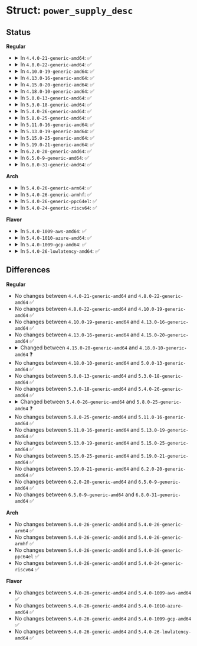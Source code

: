 # Struct: <code>power_supply_desc</code>

## Status
<b>Regular</b>
<ul>
<li>
<details>
<summary>In <code>4.4.0-21-generic-amd64</code>: ✅</summary>

```c
struct power_supply_desc {
    const char * name;
    enum power_supply_type type;
    enum power_supply_property * properties;
    size_t num_properties;
    int (*)(struct power_supply *, enum power_supply_property, union power_supply_propval *) get_property;
    int (*)(struct power_supply *, enum power_supply_property, const union power_supply_propval *) set_property;
    int (*)(struct power_supply *, enum power_supply_property) property_is_writeable;
    void (*)(struct power_supply *) external_power_changed;
    void (*)(struct power_supply *) set_charged;
    bool no_thermal;
    int use_for_apm;
}
```
</details>
</li>
<li>
<details>
<summary>In <code>4.8.0-22-generic-amd64</code>: ✅</summary>

```c
struct power_supply_desc {
    const char * name;
    enum power_supply_type type;
    enum power_supply_property * properties;
    size_t num_properties;
    int (*)(struct power_supply *, enum power_supply_property, union power_supply_propval *) get_property;
    int (*)(struct power_supply *, enum power_supply_property, const union power_supply_propval *) set_property;
    int (*)(struct power_supply *, enum power_supply_property) property_is_writeable;
    void (*)(struct power_supply *) external_power_changed;
    void (*)(struct power_supply *) set_charged;
    bool no_thermal;
    int use_for_apm;
}
```
</details>
</li>
<li>
<details>
<summary>In <code>4.10.0-19-generic-amd64</code>: ✅</summary>

```c
struct power_supply_desc {
    const char * name;
    enum power_supply_type type;
    enum power_supply_property * properties;
    size_t num_properties;
    int (*)(struct power_supply *, enum power_supply_property, union power_supply_propval *) get_property;
    int (*)(struct power_supply *, enum power_supply_property, const union power_supply_propval *) set_property;
    int (*)(struct power_supply *, enum power_supply_property) property_is_writeable;
    void (*)(struct power_supply *) external_power_changed;
    void (*)(struct power_supply *) set_charged;
    bool no_thermal;
    int use_for_apm;
}
```
</details>
</li>
<li>
<details>
<summary>In <code>4.13.0-16-generic-amd64</code>: ✅</summary>

```c
struct power_supply_desc {
    const char * name;
    enum power_supply_type type;
    enum power_supply_property * properties;
    size_t num_properties;
    int (*)(struct power_supply *, enum power_supply_property, union power_supply_propval *) get_property;
    int (*)(struct power_supply *, enum power_supply_property, const union power_supply_propval *) set_property;
    int (*)(struct power_supply *, enum power_supply_property) property_is_writeable;
    void (*)(struct power_supply *) external_power_changed;
    void (*)(struct power_supply *) set_charged;
    bool no_thermal;
    int use_for_apm;
}
```
</details>
</li>
<li>
<details>
<summary>In <code>4.15.0-20-generic-amd64</code>: ✅</summary>

```c
struct power_supply_desc {
    const char * name;
    enum power_supply_type type;
    enum power_supply_property * properties;
    size_t num_properties;
    int (*)(struct power_supply *, enum power_supply_property, union power_supply_propval *) get_property;
    int (*)(struct power_supply *, enum power_supply_property, const union power_supply_propval *) set_property;
    int (*)(struct power_supply *, enum power_supply_property) property_is_writeable;
    void (*)(struct power_supply *) external_power_changed;
    void (*)(struct power_supply *) set_charged;
    bool no_thermal;
    int use_for_apm;
}
```
</details>
</li>
<li>
<details>
<summary>In <code>4.18.0-10-generic-amd64</code>: ✅</summary>

```c
struct power_supply_desc {
    const char * name;
    enum power_supply_type type;
    enum power_supply_usb_type * usb_types;
    size_t num_usb_types;
    enum power_supply_property * properties;
    size_t num_properties;
    int (*)(struct power_supply *, enum power_supply_property, union power_supply_propval *) get_property;
    int (*)(struct power_supply *, enum power_supply_property, const union power_supply_propval *) set_property;
    int (*)(struct power_supply *, enum power_supply_property) property_is_writeable;
    void (*)(struct power_supply *) external_power_changed;
    void (*)(struct power_supply *) set_charged;
    bool no_thermal;
    int use_for_apm;
}
```
</details>
</li>
<li>
<details>
<summary>In <code>5.0.0-13-generic-amd64</code>: ✅</summary>

```c
struct power_supply_desc {
    const char * name;
    enum power_supply_type type;
    enum power_supply_usb_type * usb_types;
    size_t num_usb_types;
    enum power_supply_property * properties;
    size_t num_properties;
    int (*)(struct power_supply *, enum power_supply_property, union power_supply_propval *) get_property;
    int (*)(struct power_supply *, enum power_supply_property, const union power_supply_propval *) set_property;
    int (*)(struct power_supply *, enum power_supply_property) property_is_writeable;
    void (*)(struct power_supply *) external_power_changed;
    void (*)(struct power_supply *) set_charged;
    bool no_thermal;
    int use_for_apm;
}
```
</details>
</li>
<li>
<details>
<summary>In <code>5.3.0-18-generic-amd64</code>: ✅</summary>

```c
struct power_supply_desc {
    const char * name;
    enum power_supply_type type;
    enum power_supply_usb_type * usb_types;
    size_t num_usb_types;
    enum power_supply_property * properties;
    size_t num_properties;
    int (*)(struct power_supply *, enum power_supply_property, union power_supply_propval *) get_property;
    int (*)(struct power_supply *, enum power_supply_property, const union power_supply_propval *) set_property;
    int (*)(struct power_supply *, enum power_supply_property) property_is_writeable;
    void (*)(struct power_supply *) external_power_changed;
    void (*)(struct power_supply *) set_charged;
    bool no_thermal;
    int use_for_apm;
}
```
</details>
</li>
<li>
<details>
<summary>In <code>5.4.0-26-generic-amd64</code>: ✅</summary>

```c
struct power_supply_desc {
    const char * name;
    enum power_supply_type type;
    enum power_supply_usb_type * usb_types;
    size_t num_usb_types;
    enum power_supply_property * properties;
    size_t num_properties;
    int (*)(struct power_supply *, enum power_supply_property, union power_supply_propval *) get_property;
    int (*)(struct power_supply *, enum power_supply_property, const union power_supply_propval *) set_property;
    int (*)(struct power_supply *, enum power_supply_property) property_is_writeable;
    void (*)(struct power_supply *) external_power_changed;
    void (*)(struct power_supply *) set_charged;
    bool no_thermal;
    int use_for_apm;
}
```
</details>
</li>
<li>
<details>
<summary>In <code>5.8.0-25-generic-amd64</code>: ✅</summary>

```c
struct power_supply_desc {
    const char * name;
    enum power_supply_type type;
    const enum power_supply_usb_type * usb_types;
    size_t num_usb_types;
    const enum power_supply_property * properties;
    size_t num_properties;
    int (*)(struct power_supply *, enum power_supply_property, union power_supply_propval *) get_property;
    int (*)(struct power_supply *, enum power_supply_property, const union power_supply_propval *) set_property;
    int (*)(struct power_supply *, enum power_supply_property) property_is_writeable;
    void (*)(struct power_supply *) external_power_changed;
    void (*)(struct power_supply *) set_charged;
    bool no_thermal;
    int use_for_apm;
}
```
</details>
</li>
<li>
<details>
<summary>In <code>5.11.0-16-generic-amd64</code>: ✅</summary>

```c
struct power_supply_desc {
    const char * name;
    enum power_supply_type type;
    const enum power_supply_usb_type * usb_types;
    size_t num_usb_types;
    const enum power_supply_property * properties;
    size_t num_properties;
    int (*)(struct power_supply *, enum power_supply_property, union power_supply_propval *) get_property;
    int (*)(struct power_supply *, enum power_supply_property, const union power_supply_propval *) set_property;
    int (*)(struct power_supply *, enum power_supply_property) property_is_writeable;
    void (*)(struct power_supply *) external_power_changed;
    void (*)(struct power_supply *) set_charged;
    bool no_thermal;
    int use_for_apm;
}
```
</details>
</li>
<li>
<details>
<summary>In <code>5.13.0-19-generic-amd64</code>: ✅</summary>

```c
struct power_supply_desc {
    const char * name;
    enum power_supply_type type;
    const enum power_supply_usb_type * usb_types;
    size_t num_usb_types;
    const enum power_supply_property * properties;
    size_t num_properties;
    int (*)(struct power_supply *, enum power_supply_property, union power_supply_propval *) get_property;
    int (*)(struct power_supply *, enum power_supply_property, const union power_supply_propval *) set_property;
    int (*)(struct power_supply *, enum power_supply_property) property_is_writeable;
    void (*)(struct power_supply *) external_power_changed;
    void (*)(struct power_supply *) set_charged;
    bool no_thermal;
    int use_for_apm;
}
```
</details>
</li>
<li>
<details>
<summary>In <code>5.15.0-25-generic-amd64</code>: ✅</summary>

```c
struct power_supply_desc {
    const char * name;
    enum power_supply_type type;
    const enum power_supply_usb_type * usb_types;
    size_t num_usb_types;
    const enum power_supply_property * properties;
    size_t num_properties;
    int (*)(struct power_supply *, enum power_supply_property, union power_supply_propval *) get_property;
    int (*)(struct power_supply *, enum power_supply_property, const union power_supply_propval *) set_property;
    int (*)(struct power_supply *, enum power_supply_property) property_is_writeable;
    void (*)(struct power_supply *) external_power_changed;
    void (*)(struct power_supply *) set_charged;
    bool no_thermal;
    int use_for_apm;
}
```
</details>
</li>
<li>
<details>
<summary>In <code>5.19.0-21-generic-amd64</code>: ✅</summary>

```c
struct power_supply_desc {
    const char * name;
    enum power_supply_type type;
    const enum power_supply_usb_type * usb_types;
    size_t num_usb_types;
    const enum power_supply_property * properties;
    size_t num_properties;
    int (*)(struct power_supply *, enum power_supply_property, union power_supply_propval *) get_property;
    int (*)(struct power_supply *, enum power_supply_property, const union power_supply_propval *) set_property;
    int (*)(struct power_supply *, enum power_supply_property) property_is_writeable;
    void (*)(struct power_supply *) external_power_changed;
    void (*)(struct power_supply *) set_charged;
    bool no_thermal;
    int use_for_apm;
}
```
</details>
</li>
<li>
<details>
<summary>In <code>6.2.0-20-generic-amd64</code>: ✅</summary>

```c
struct power_supply_desc {
    const char * name;
    enum power_supply_type type;
    const enum power_supply_usb_type * usb_types;
    size_t num_usb_types;
    const enum power_supply_property * properties;
    size_t num_properties;
    int (*)(struct power_supply *, enum power_supply_property, union power_supply_propval *) get_property;
    int (*)(struct power_supply *, enum power_supply_property, const union power_supply_propval *) set_property;
    int (*)(struct power_supply *, enum power_supply_property) property_is_writeable;
    void (*)(struct power_supply *) external_power_changed;
    void (*)(struct power_supply *) set_charged;
    bool no_thermal;
    int use_for_apm;
}
```
</details>
</li>
<li>
<details>
<summary>In <code>6.5.0-9-generic-amd64</code>: ✅</summary>

```c
struct power_supply_desc {
    const char * name;
    enum power_supply_type type;
    const enum power_supply_usb_type * usb_types;
    size_t num_usb_types;
    const enum power_supply_property * properties;
    size_t num_properties;
    int (*)(struct power_supply *, enum power_supply_property, union power_supply_propval *) get_property;
    int (*)(struct power_supply *, enum power_supply_property, const union power_supply_propval *) set_property;
    int (*)(struct power_supply *, enum power_supply_property) property_is_writeable;
    void (*)(struct power_supply *) external_power_changed;
    void (*)(struct power_supply *) set_charged;
    bool no_thermal;
    int use_for_apm;
}
```
</details>
</li>
<li>
<details>
<summary>In <code>6.8.0-31-generic-amd64</code>: ✅</summary>

```c
struct power_supply_desc {
    const char * name;
    enum power_supply_type type;
    const enum power_supply_usb_type * usb_types;
    size_t num_usb_types;
    const enum power_supply_property * properties;
    size_t num_properties;
    int (*)(struct power_supply *, enum power_supply_property, union power_supply_propval *) get_property;
    int (*)(struct power_supply *, enum power_supply_property, const union power_supply_propval *) set_property;
    int (*)(struct power_supply *, enum power_supply_property) property_is_writeable;
    void (*)(struct power_supply *) external_power_changed;
    void (*)(struct power_supply *) set_charged;
    bool no_thermal;
    int use_for_apm;
}
```
</details>
</li>
</ul>
<b>Arch</b>
<ul>
<li>
<details>
<summary>In <code>5.4.0-26-generic-arm64</code>: ✅</summary>

```c
struct power_supply_desc {
    const char * name;
    enum power_supply_type type;
    enum power_supply_usb_type * usb_types;
    size_t num_usb_types;
    enum power_supply_property * properties;
    size_t num_properties;
    int (*)(struct power_supply *, enum power_supply_property, union power_supply_propval *) get_property;
    int (*)(struct power_supply *, enum power_supply_property, const union power_supply_propval *) set_property;
    int (*)(struct power_supply *, enum power_supply_property) property_is_writeable;
    void (*)(struct power_supply *) external_power_changed;
    void (*)(struct power_supply *) set_charged;
    bool no_thermal;
    int use_for_apm;
}
```
</details>
</li>
<li>
<details>
<summary>In <code>5.4.0-26-generic-armhf</code>: ✅</summary>

```c
struct power_supply_desc {
    const char * name;
    enum power_supply_type type;
    enum power_supply_usb_type * usb_types;
    size_t num_usb_types;
    enum power_supply_property * properties;
    size_t num_properties;
    int (*)(struct power_supply *, enum power_supply_property, union power_supply_propval *) get_property;
    int (*)(struct power_supply *, enum power_supply_property, const union power_supply_propval *) set_property;
    int (*)(struct power_supply *, enum power_supply_property) property_is_writeable;
    void (*)(struct power_supply *) external_power_changed;
    void (*)(struct power_supply *) set_charged;
    bool no_thermal;
    int use_for_apm;
}
```
</details>
</li>
<li>
<details>
<summary>In <code>5.4.0-26-generic-ppc64el</code>: ✅</summary>

```c
struct power_supply_desc {
    const char * name;
    enum power_supply_type type;
    enum power_supply_usb_type * usb_types;
    size_t num_usb_types;
    enum power_supply_property * properties;
    size_t num_properties;
    int (*)(struct power_supply *, enum power_supply_property, union power_supply_propval *) get_property;
    int (*)(struct power_supply *, enum power_supply_property, const union power_supply_propval *) set_property;
    int (*)(struct power_supply *, enum power_supply_property) property_is_writeable;
    void (*)(struct power_supply *) external_power_changed;
    void (*)(struct power_supply *) set_charged;
    bool no_thermal;
    int use_for_apm;
}
```
</details>
</li>
<li>
<details>
<summary>In <code>5.4.0-24-generic-riscv64</code>: ✅</summary>

```c
struct power_supply_desc {
    const char * name;
    enum power_supply_type type;
    enum power_supply_usb_type * usb_types;
    size_t num_usb_types;
    enum power_supply_property * properties;
    size_t num_properties;
    int (*)(struct power_supply *, enum power_supply_property, union power_supply_propval *) get_property;
    int (*)(struct power_supply *, enum power_supply_property, const union power_supply_propval *) set_property;
    int (*)(struct power_supply *, enum power_supply_property) property_is_writeable;
    void (*)(struct power_supply *) external_power_changed;
    void (*)(struct power_supply *) set_charged;
    bool no_thermal;
    int use_for_apm;
}
```
</details>
</li>
</ul>
<b>Flavor</b>
<ul>
<li>
<details>
<summary>In <code>5.4.0-1009-aws-amd64</code>: ✅</summary>

```c
struct power_supply_desc {
    const char * name;
    enum power_supply_type type;
    enum power_supply_usb_type * usb_types;
    size_t num_usb_types;
    enum power_supply_property * properties;
    size_t num_properties;
    int (*)(struct power_supply *, enum power_supply_property, union power_supply_propval *) get_property;
    int (*)(struct power_supply *, enum power_supply_property, const union power_supply_propval *) set_property;
    int (*)(struct power_supply *, enum power_supply_property) property_is_writeable;
    void (*)(struct power_supply *) external_power_changed;
    void (*)(struct power_supply *) set_charged;
    bool no_thermal;
    int use_for_apm;
}
```
</details>
</li>
<li>
<details>
<summary>In <code>5.4.0-1010-azure-amd64</code>: ✅</summary>

```c
struct power_supply_desc {
    const char * name;
    enum power_supply_type type;
    enum power_supply_usb_type * usb_types;
    size_t num_usb_types;
    enum power_supply_property * properties;
    size_t num_properties;
    int (*)(struct power_supply *, enum power_supply_property, union power_supply_propval *) get_property;
    int (*)(struct power_supply *, enum power_supply_property, const union power_supply_propval *) set_property;
    int (*)(struct power_supply *, enum power_supply_property) property_is_writeable;
    void (*)(struct power_supply *) external_power_changed;
    void (*)(struct power_supply *) set_charged;
    bool no_thermal;
    int use_for_apm;
}
```
</details>
</li>
<li>
<details>
<summary>In <code>5.4.0-1009-gcp-amd64</code>: ✅</summary>

```c
struct power_supply_desc {
    const char * name;
    enum power_supply_type type;
    enum power_supply_usb_type * usb_types;
    size_t num_usb_types;
    enum power_supply_property * properties;
    size_t num_properties;
    int (*)(struct power_supply *, enum power_supply_property, union power_supply_propval *) get_property;
    int (*)(struct power_supply *, enum power_supply_property, const union power_supply_propval *) set_property;
    int (*)(struct power_supply *, enum power_supply_property) property_is_writeable;
    void (*)(struct power_supply *) external_power_changed;
    void (*)(struct power_supply *) set_charged;
    bool no_thermal;
    int use_for_apm;
}
```
</details>
</li>
<li>
<details>
<summary>In <code>5.4.0-26-lowlatency-amd64</code>: ✅</summary>

```c
struct power_supply_desc {
    const char * name;
    enum power_supply_type type;
    enum power_supply_usb_type * usb_types;
    size_t num_usb_types;
    enum power_supply_property * properties;
    size_t num_properties;
    int (*)(struct power_supply *, enum power_supply_property, union power_supply_propval *) get_property;
    int (*)(struct power_supply *, enum power_supply_property, const union power_supply_propval *) set_property;
    int (*)(struct power_supply *, enum power_supply_property) property_is_writeable;
    void (*)(struct power_supply *) external_power_changed;
    void (*)(struct power_supply *) set_charged;
    bool no_thermal;
    int use_for_apm;
}
```
</details>
</li>
</ul>

## Differences
<b>Regular</b>
<ul>
<li>
No changes between <code>4.4.0-21-generic-amd64</code> and <code>4.8.0-22-generic-amd64</code> ✅
</li>
<li>
No changes between <code>4.8.0-22-generic-amd64</code> and <code>4.10.0-19-generic-amd64</code> ✅
</li>
<li>
No changes between <code>4.10.0-19-generic-amd64</code> and <code>4.13.0-16-generic-amd64</code> ✅
</li>
<li>
No changes between <code>4.13.0-16-generic-amd64</code> and <code>4.15.0-20-generic-amd64</code> ✅
</li>
<li>
<details>
<summary>Changed between <code>4.15.0-20-generic-amd64</code> and <code>4.18.0-10-generic-amd64</code> ❓</summary>
<ul>
<li>
<b>Field added. </b>
<code>enum power_supply_usb_type * usb_types</code>
</li>
<li>
<b>Field added. </b>
<code>size_t num_usb_types</code>
</li>
</ul>
</details>
</li>
<li>
No changes between <code>4.18.0-10-generic-amd64</code> and <code>5.0.0-13-generic-amd64</code> ✅
</li>
<li>
No changes between <code>5.0.0-13-generic-amd64</code> and <code>5.3.0-18-generic-amd64</code> ✅
</li>
<li>
No changes between <code>5.3.0-18-generic-amd64</code> and <code>5.4.0-26-generic-amd64</code> ✅
</li>
<li>
<details>
<summary>Changed between <code>5.4.0-26-generic-amd64</code> and <code>5.8.0-25-generic-amd64</code> ❓</summary>
<ul>
<li>
<b>Field type changed. </b>
<code>enum power_supply_usb_type * usb_types</code> ➡️ <code>const enum power_supply_usb_type * usb_types</code>
</li>
<li>
<b>Field type changed. </b>
<code>enum power_supply_property * properties</code> ➡️ <code>const enum power_supply_property * properties</code>
</li>
</ul>
</details>
</li>
<li>
No changes between <code>5.8.0-25-generic-amd64</code> and <code>5.11.0-16-generic-amd64</code> ✅
</li>
<li>
No changes between <code>5.11.0-16-generic-amd64</code> and <code>5.13.0-19-generic-amd64</code> ✅
</li>
<li>
No changes between <code>5.13.0-19-generic-amd64</code> and <code>5.15.0-25-generic-amd64</code> ✅
</li>
<li>
No changes between <code>5.15.0-25-generic-amd64</code> and <code>5.19.0-21-generic-amd64</code> ✅
</li>
<li>
No changes between <code>5.19.0-21-generic-amd64</code> and <code>6.2.0-20-generic-amd64</code> ✅
</li>
<li>
No changes between <code>6.2.0-20-generic-amd64</code> and <code>6.5.0-9-generic-amd64</code> ✅
</li>
<li>
No changes between <code>6.5.0-9-generic-amd64</code> and <code>6.8.0-31-generic-amd64</code> ✅
</li>
</ul>
<b>Arch</b>
<ul>
<li>
No changes between <code>5.4.0-26-generic-amd64</code> and <code>5.4.0-26-generic-arm64</code> ✅
</li>
<li>
No changes between <code>5.4.0-26-generic-amd64</code> and <code>5.4.0-26-generic-armhf</code> ✅
</li>
<li>
No changes between <code>5.4.0-26-generic-amd64</code> and <code>5.4.0-26-generic-ppc64el</code> ✅
</li>
<li>
No changes between <code>5.4.0-26-generic-amd64</code> and <code>5.4.0-24-generic-riscv64</code> ✅
</li>
</ul>
<b>Flavor</b>
<ul>
<li>
No changes between <code>5.4.0-26-generic-amd64</code> and <code>5.4.0-1009-aws-amd64</code> ✅
</li>
<li>
No changes between <code>5.4.0-26-generic-amd64</code> and <code>5.4.0-1010-azure-amd64</code> ✅
</li>
<li>
No changes between <code>5.4.0-26-generic-amd64</code> and <code>5.4.0-1009-gcp-amd64</code> ✅
</li>
<li>
No changes between <code>5.4.0-26-generic-amd64</code> and <code>5.4.0-26-lowlatency-amd64</code> ✅
</li>
</ul>
